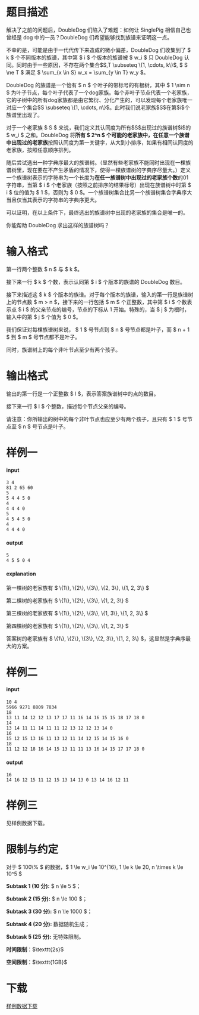 # 题目描述

<p>解决了之前的问题后，DoubleDog 们陷入了难题：如何让 SinglePig 相信自己也曾经是 dog 中的一员？DoubleDog 们希望能够找到族谱来证明这一点。</p>
<p>不幸的是，可能是由于一代代传下来造成的微小偏差，DoubleDog 们收集到了 $ k $ 个不同版本的族谱，其中第 $ i $ 个版本的族谱被 $ w_i $ 只 DoubleDog 认同。同时由于一些原因，不存在两个集合$S,T \subseteq \{1, \cdots, k\}$, $ S \ne T $ 满足 $ \sum_{x \in S} w_x = \sum_{y \in T} w_y $。</p>
<p>DoubleDog 的族谱是一个恰有 $ n $ 个叶子的带标号的有根树，其中 $ 1 \sim n $ 为叶子节点，每个叶子代表了一个dog家族。每个非叶子节点代表一个老家族，它的子树中的所有dog家族都是由它繁衍、分化产生的，可以发现每个老家族唯一对应一个集合$S \subseteq \{1, \cdots, n\}$。此时我们说老家族$S$在第$i$个族谱里出现了。</p>
<p>对于一个老家族 $ S $ 来说，我们定义其认同度为所有$S$出现过的族谱树$i$的 $ w_i $ 之和。DoubleDog 将<strong>所有 $ 2^n $ 个可能的老家族中，在任意一个族谱中出现过的老家族</strong>按照认同度为第一关键字，从大到小排序，如果有相同认同度的老家族，按照任意顺序排列。</p>
<p>随后尝试选出一种字典序最大的族谱树。（显然有些老家族不能同时出现在一棵族谱树里，现在要在不产生矛盾的情况下，使得一棵族谱树的字典序尽量大。）定义一个族谱树表示的字符串为一个长度为<strong>在任一族谱树中出现过的老家族个数</strong>的01字符串，当第 $ i $ 个老家族（按照之前排序的结果标号）出现在族谱树中时第 $ i $ 位的值为 $ 1 $，否则为 $ 0 $。一个族谱树集合比另一个族谱树集合字典序大当且仅当其表示的字符串的字典序更大。</p>
<p>可以证明，在以上条件下，最终选出的族谱树中出现的老家族的集合是唯一的。</p>
<p>你能帮助 DoubleDog 求出这样的族谱树吗？</p>

# 输入格式


<p>第一行两个整数 $ n $ 与 $ k $。</p>
<p>接下来一行 $ k $ 个数，表示认同第 $ i $ 个版本的族谱的 DoubleDog 数目。</p>
<p>接下来描述这 $ k $ 个版本的族谱。对于每个版本的族谱，输入的第一行是族谱树上的节点数 $ m &gt; n $，接下来的一行包括 $ m $ 个正整数，其中第 $ i $ 个数表示点 $ i $ 的父亲节点的编号，节点的下标从 1 开始。特殊的，当 $ j $ 为根时，输入中的第 $ j $ 个值为 $ 0 $。</p>
<p>我们保证对每棵族谱树来说， $ 1 $ 号节点到 $ n $ 号节点都是叶子，而 $ n + 1 $ 到 $ m $ 号节点都不是叶子。</p>
<p>同时，族谱树上的每个非叶节点至少有两个孩子。</p>

# 输出格式


<p>输出的第一行是一个正整数 $ l $，表示答案族谱树中的点的数目。</p>
<p>接下来一行 $ l $ 个整数，描述每个节点父亲的编号。</p>
<p>请注意：你所输出的树中的每个非叶节点也应至少有两个孩子，且只有 $ 1 $ 号节点至 $ n $ 号节点是叶子。</p>

# 样例一


<h4>input</h4>
<pre><code>3 4
81 2 65 60
5
5 4 4 5 0
4
4 4 4 0
5
4 5 4 5 0
4
4 4 4 0</code></pre>
<h4>output</h4>
<pre><code>5
4 5 5 0 4</code></pre>
<h4>explanation</h4>
<p>第一棵树的老家族有 $ \{1\}, \{2\}, \{3\}, \{2, 3\}, \{1, 2, 3\} $</p>
<p>第二棵树的老家族有 $ \{1\}, \{2\}, \{3\}, \{1, 2, 3\} $</p>
<p>第三棵树的老家族有 $ \{1\}, \{2\}, \{3\}, \{1, 3\}, \{1, 2, 3\} $</p>
<p>第四棵树的老家族有 $ \{1\}, \{2\}, \{3\}, \{1, 2, 3\} $</p>
<p>答案树的老家族有 $ \{1\}, \{2\}, \{3\}, \{2, 3\}, \{1, 2, 3\} $，这显然是字典序最大的方案。</p>

# 样例二


<h4>input</h4>
<pre><code>10 4
5966 9271 8809 7834
18
13 11 14 12 12 13 17 17 11 16 14 16 15 15 18 17 18 0
14
13 14 11 11 14 11 11 12 13 12 12 13 14 0
16
15 12 15 13 16 11 13 12 11 14 12 15 14 15 16 0
18
11 12 12 18 16 14 15 13 11 11 13 16 14 15 17 17 18 0</code></pre>
<h4>output</h4>
<pre><code>16
14 16 12 15 11 12 15 13 14 13 0 13 14 16 12 11</code></pre>

# 样例三


<p>见样例数据下载。</p>

# 限制与约定


<p>对于 $ 100\% $ 的数据，$ 1 \le w_i \le 10^{16}, 1 \le k \le 20, n \times k \le 10^5 $</p>
<p><strong>Subtask 1 (10 分):</strong> $ n \le 5 $；</p>
<p><strong>Subtask 2 (15 分):</strong> $ n \le 100 $；</p>
<p><strong>Subtask 3 (30 分):</strong> $ n \le 1000 $；</p>
<p><strong>Subtask 4 (20 分):</strong> 数据随机生成；</p>
<p><strong>Subtask 5 (25 分):</strong> 无特殊限制。</p>
<p><strong>时间限制</strong>：$\texttt{2s}$</p>
<p><strong>空间限制</strong>：$\texttt{1GB}$</p>

# 下载


<p><a href="/download.php?type=problem&amp;id=463">样例数据下载</a></p>
